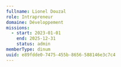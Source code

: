 ```yaml
---
fullname: Lionel Douzal
role: Intrapreneur
domaine: Développement
missions:
  - start: 2023-01-01
    end: 2025-12-31
    status: admin
memberType: dinum
uuid: e89fdde0-7475-455b-8656-588146e3c7c4
---
```

